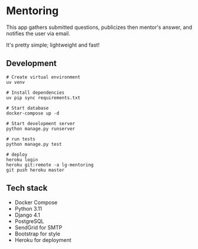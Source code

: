# Mentoring

This app gathers submitted questions, publicizes then mentor's answer, and notifies the user via email.

It's pretty simple; lightweight and fast!

## Development

```
# Create virtual environment
uv venv

# Install dependencies
uv pip sync requirements.txt

# Start database
docker-compose up -d

# Start development server
python manage.py runserver

# run tests
python manage.py test

# deploy
heroku login
heroku git:remote -a lg-mentoring
git push heroku master
```

## Tech stack

- Docker Compose
- Python 3.11
- Django 4.1
- PostgreSQL
- SendGrid for SMTP
- Bootstrap for style
- Heroku for deployment
